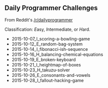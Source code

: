 
Daily Programmer Challenges
---------------------------

From Reddit's [/r/dailyprogrammer](https://www.reddit.com/r/dailyprogrammer/)

Classification: *E*asy, *I*ntermediate, or *H*ard.

- 2015-10-07_I_scoring-a-bowling-game
- 2015-10-12_E_random-bag-system
- 2015-10-14_I_fibonacci-ish-sequence
- 2015-10-16_H_balancing-chemical-equations
- 2015-10-19_E_broken-keyboard
- 2015-10-21_I_heightmap-of-boxes
- 2015-10-23_H_takuzu-solver
- 2015-10-26_E_consonants-and-vowels
- 2015-10-28_I_fallout-hacking-game

